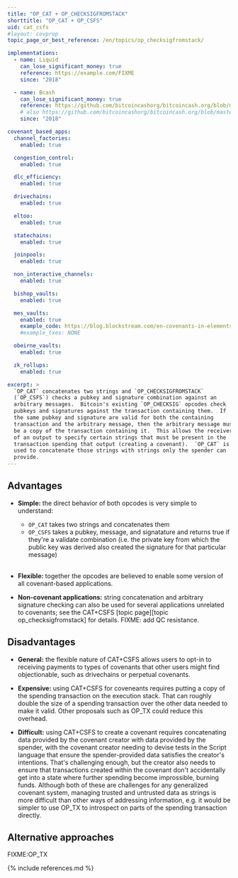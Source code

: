 ```yaml
---
title: "OP_CAT + OP_CHECKSIGFROMSTACK"
shorttitle: "OP_CAT + OP_CSFS"
uid: cat_csfs
#layout: covprop
topic_page_or_best_reference: /en/topics/op_checksigfromstack/

implementations:
  - name: Liquid
    can_lose_significant_money: true
    reference: https://example.com/FIXME
    since: "2018"

  - name: Bcash
    can_lose_significant_money: true
    reference: https://github.com/bitcoincashorg/bitcoincash.org/blob/master/spec/op_checkdatasig.md
    # also https://github.com/bitcoincashorg/bitcoincash.org/blob/master/spec/may-2018-reenabled-opcodes.md
    since: "2018"

covenant_based_apps:
  channel_factories:
    enabled: true

  congestion_control:
    enabled: true

  dlc_efficiency:
    enabled: true

  drivechains:
    enabled: true

  eltoo:
    enabled: true

  statechains:
    enabled: true

  joinpools:
    enabled: true

  non_interactive_channels:
    enabled: true

  bishop_vaults:
    enabled: true

  mes_vaults:
    enabled: true
    example_code: https://blog.blockstream.com/en-covenants-in-elements-alpha/
    #example_txes: NONE

  obeirne_vaults:
    enabled: true

  zk_rollups:
    enabled: true

excerpt: >
  `OP_CAT` concatenates two strings and `OP_CHECKSIGFROMSTACK`
  (`OP_CSFS`) checks a pubkey and signature combination against an
  arbitrary messages.  Bitcoin's existing `OP_CHECKSIG` opcodes check
  pubkeys and signatures against the transaction containing them.  If
  the same pubkey and signature are valid for both the containing
  transaction and the arbitrary message, then the arbitrary message must
  be a copy of the transaction containing it.  This allows the receiver
  of an output to specify certain strings that must be present in the
  transaction spending that output (creating a covenant).  `OP_CAT` is
  used to concatenate those strings with strings only the spender can
  provide.
---
```

## Advantages

- **Simple:** the direct behavior of both opcodes is very simple to
  understand:

   - `OP_CAT` takes two strings and concatenates them
   - `OP_CSFS` takes a pubkey, message, and signatature and returns true
     if they're a validate combination (i.e. the private key from
     which the public key was derived also created the signature for
     that particular message)<br><br>

- **Flexible:** together the opcodes are believed to enable some version
  of all covenant-based applications.

- **Non-covenant applications:** string concatenation and arbitrary
  signature checking can also be used for several applications unrelated
  to covenants; see the CAT+CSFS [topic page][topic
  op_checksigfromstack] for details.  FIXME: add QC resistance.

## Disadvantages

- **General:** the flexible nature of CAT+CSFS allows users to opt-in to
  receiving payments to types of covenants that other users might
  find objectionable, such as drivechains or perpetual covenants.

- **Expensive:** using CAT+CSFS for coveneants requires putting a copy
  of the spending transaction on the execution stack.  That can roughly
  double the size of a spending transaction over the other data needed
  to make it valid.  Other proposals such as OP_TX could reduce this
  overhead.

- **Difficult:** using CAT+CSFS to create a covenant requires
  concatenating data provided by the covenant creator with data provided
  by the spender, with the covenant creator needing to devise tests in
  the Script language that ensure the spender-provided data satisfies
  the creator's intentions.  That's challenging enough, but the creator
  also needs to ensure that transactions created within the covenant
  don't accidentally get into a state where further spending become
  improssible, burning funds.  Although both of these are challenges for
  any generalized covenant system, managing trusted and untrusted data
  as strings is more difficult than other ways of addressing
  information, e.g. it would be simpler to use OP_TX to introspect on
  parts of the spending transaction directly.

## Alternative approaches

FIXME:OP_TX

{% include references.md %}
